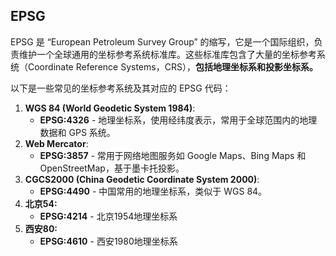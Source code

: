 ## EPSG

EPSG 是 “European Petroleum Survey Group” 的缩写，它是一个国际组织，负责维护一个全球通用的坐标参考系统标准库。这些标准库包含了大量的坐标参考系统（Coordinate Reference Systems，CRS），**包括地理坐标系和投影坐标系。**

以下是一些常见的坐标参考系统及其对应的 EPSG 代码：

1. **WGS 84 (World Geodetic System 1984)**:
   - **EPSG:4326** - 地理坐标系，使用经纬度表示，常用于全球范围内的地理数据和 GPS 系统。
2. **Web Mercator**:
   - **EPSG:3857** - 常用于网络地图服务如 Google Maps、Bing Maps 和 OpenStreetMap，基于墨卡托投影。
3. **CGCS2000 (China Geodetic Coordinate System 2000)**:
   - **EPSG:4490** - 中国常用的地理坐标系，类似于 WGS 84。
4. **北京54:**
   - **EPSG:4214** - 北京1954地理坐标系
5. **西安80:**
   - **EPSG:4610** - 西安1980地理坐标系